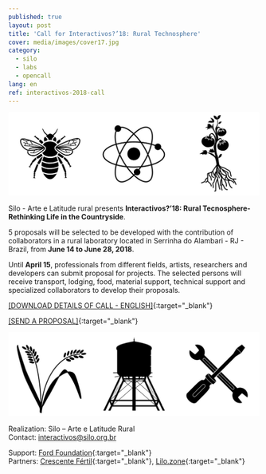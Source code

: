 ```yaml
---
published: true
layout: post
title: 'Call for Interactivos?’18: Rural Technosphere'
cover: media/images/cover17.jpg
category:
  - silo
  - labs
  - opencall
lang: en
ref: interactivos-2018-call
---
```

![](/media/images/i18_cover00.jpg)

Silo - Arte e Latitude rural presents **Interactivos?’18: Rural Tecnosphere-Rethinking Life in the Countryside**.

5 proposals will be selected to be developed with the contribution of collaborators in a rural laboratory located in Serrinha do Alambari - RJ - Brazil, from **June 14 to June 28, 2018**.

Until **April 15**, professionals from different fields, artists, researchers and developers can submit proposal for projects. The selected persons will receive transport, lodging, food, material support, technical support and specialized collaborators to develop their proposals.

[[DOWNLOAD DETAILS OF CALL - ENGLISH]](/media/docs/interactivos_2018_call_EN.pdf){:target="_blank"}

[[SEND A PROPOSAL]](https://goo.gl/forms/B2lip0DfmriUkpF13){:target="_blank"}

![](/media/images/i18_cover01.jpg)

Realization: Silo – Arte e Latitude Rural  
Contact: [interactivos@silo.org.br](mailto:interactivos@silo.org.br)

Support: [Ford Foundation](https://www.fordfoundation.org/){:target="_blank"}  
Partners: [Crescente Fértil](http://crescentefertil.org.br/){:target="_blank"}, [Lilo.zone](http://www.lilo.zone/){:target="_blank"}
